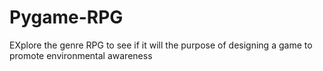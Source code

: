 # Pygame-RPG
EXplore the genre RPG to see if it will the purpose of designing a game to promote environmental awareness 
